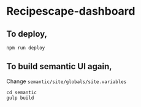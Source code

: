 # Recipescape-dashboard

## To deploy,
```commandline
npm run deploy
```

## To build semantic UI again,
Change `semantic/site/globals/site.variables`
```commandline
cd semantic
gulp build
```